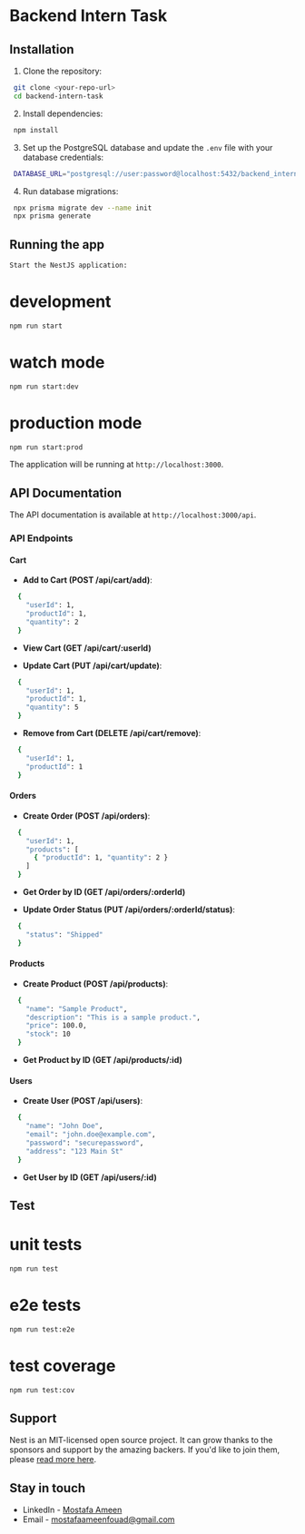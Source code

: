 # Backend Intern Task



<!-- ## Description

[Nest](https://github.com/nestjs/nest) framework TypeScript starter repository. -->

## Installation

1. Clone the repository:

  ```bash
   git clone <your-repo-url>
   cd backend-intern-task
  ```
2. Install dependencies:

  ```bash
   npm install
  ```
3. Set up the PostgreSQL database and update the `.env` file with your database credentials:

  ```bash
   DATABASE_URL="postgresql://user:password@localhost:5432/backend_intern_task"
  ```

4. Run database migrations:

  ```bash
   npx prisma migrate dev --name init
   npx prisma generate
  ```
## Running the app

```bash
Start the NestJS application:
```

# development
```bash
npm run start
```

# watch mode
```bash
npm run start:dev
```

# production mode
```bash
npm run start:prod
```
The application will be running at `http://localhost:3000`.

## API Documentation

The API documentation is available at `http://localhost:3000/api`.

### API Endpoints

#### Cart

- **Add to Cart (POST /api/cart/add)**:
```bash
  {
    "userId": 1,
    "productId": 1,
    "quantity": 2
  }
```
- **View Cart (GET /api/cart/:userId)**

- **Update Cart (PUT /api/cart/update)**:
```bash
  {
    "userId": 1,
    "productId": 1,
    "quantity": 5
  }
```
- **Remove from Cart (DELETE /api/cart/remove)**:
```bash
  {
    "userId": 1,
    "productId": 1
  }
```
#### Orders

- **Create Order (POST /api/orders)**:
```bash
  {
    "userId": 1,
    "products": [
      { "productId": 1, "quantity": 2 }
    ]
  }
```
- **Get Order by ID (GET /api/orders/:orderId)**

- **Update Order Status (PUT /api/orders/:orderId/status)**:
```bash
  {
    "status": "Shipped"
  }
```
#### Products

- **Create Product (POST /api/products)**:
```bash
  {
    "name": "Sample Product",
    "description": "This is a sample product.",
    "price": 100.0,
    "stock": 10
  }
```
- **Get Product by ID (GET /api/products/:id)**

#### Users

- **Create User (POST /api/users)**:
```bash
  {
    "name": "John Doe",
    "email": "john.doe@example.com",
    "password": "securepassword",
    "address": "123 Main St"
  }
```
- **Get User by ID (GET /api/users/:id)**

## Test

# unit tests
```bash
npm run test
```
# e2e tests
```bash
npm run test:e2e
```
# test coverage
```bash
npm run test:cov
```
## Support

Nest is an MIT-licensed open source project. It can grow thanks to the sponsors and support by the amazing backers. If you'd like to join them, please [read more here](https://docs.nestjs.com/support).

## Stay in touch


- LinkedIn - [Mostafa Ameen](https://www.linkedin.com/in/mostafa-ameen-72511a1bb/)
- Email - [mostafaameenfouad@gmail.com](mostafaameenfouad@gmail.com)


